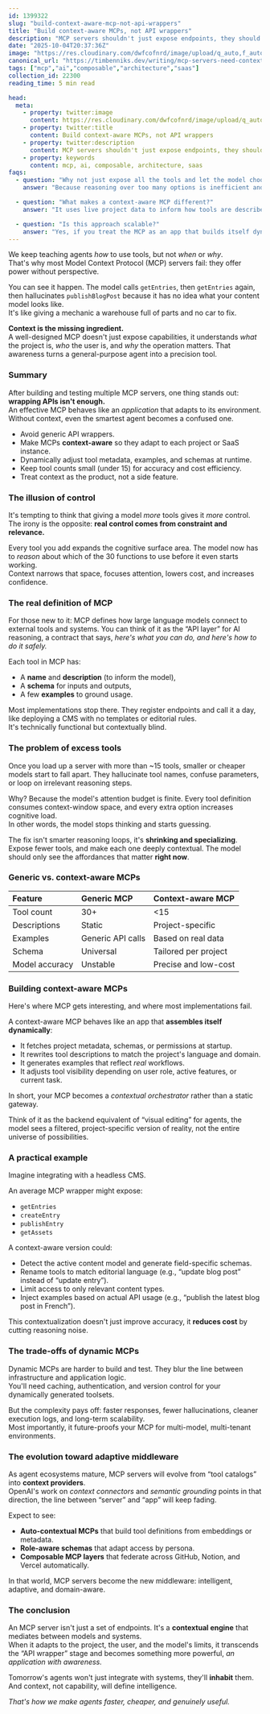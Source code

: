 ```yaml
---
id: 1399322
slug: "build-context-aware-mcp-not-api-wrappers"
title: "Build context-aware MCPs, not API wrappers"
description: "MCP servers shouldn't just expose endpoints, they should adapt to their environment, using project context to guide AI reasoning and execution."
date: "2025-10-04T20:37:36Z"
image: "https://res.cloudinary.com/dwfcofnrd/image/upload/q_auto,f_auto/website/mcp-3.png"
canonical_url: "https://timbenniks.dev/writing/mcp-servers-need-context"
tags: ["mcp","ai","composable","architecture","saas"]
collection_id: 22300
reading_time: 5 min read

head:
  meta:
    - property: twitter:image
      content: https://res.cloudinary.com/dwfcofnrd/image/upload/q_auto,f_auto/website/mcp-3.png
    - property: twitter:title
      content: Build context-aware MCPs, not API wrappers
    - property: twitter:description
      content: MCP servers shouldn't just expose endpoints, they should adapt to their environment, using project context to guide AI reasoning and execution.
    - property: keywords
      content: mcp, ai, composable, architecture, saas
faqs:
  - question: "Why not just expose all the tools and let the model choose?"
    answer: "Because reasoning over too many options is inefficient and expensive. Smaller models, especially, lose coherence fast."

  - question: "What makes a context-aware MCP different?"
    answer: "It uses live project data to inform how tools are described and how examples are generated. The model sees only what's relevant, so precision skyrockets."

  - question: "Is this approach scalable?"
    answer: "Yes, if you treat the MCP as an app that builds itself dynamically. It's more work upfront but scales cleanly across tenants, models, and projects."
---
```


We keep teaching agents *how* to use tools, but not *when* or *why*.  
That's why most Model Context Protocol (MCP) servers fail: they offer power without perspective.

You can see it happen. The model calls `getEntries`, then `getEntries` again, then hallucinates `publishBlogPost` because it has no idea what your content model looks like.  
It's like giving a mechanic a warehouse full of parts and no car to fix.

**Context is the missing ingredient.**  
A well-designed MCP doesn't just expose capabilities, it understands *what* the project is, *who* the user is, and *why* the operation matters. That awareness turns a general-purpose agent into a precision tool.


### Summary

After building and testing multiple MCP servers, one thing stands out: **wrapping APIs isn't enough.**  
An effective MCP behaves like an *application* that adapts to its environment. Without context, even the smartest agent becomes a confused one.

- Avoid generic API wrappers.  
- Make MCPs **context-aware** so they adapt to each project or SaaS instance.  
- Dynamically adjust tool metadata, examples, and schemas at runtime.  
- Keep tool counts small (under 15) for accuracy and cost efficiency.  
- Treat context as the product, not a side feature.


### The illusion of control

It's tempting to think that giving a model *more* tools gives it *more* control.  
The irony is the opposite: **real control comes from constraint and relevance.**

Every tool you add expands the cognitive surface area. The model now has to *reason* about which of the 30 functions to use before it even starts working.  
Context narrows that space, focuses attention, lowers cost, and increases confidence.


### The real definition of MCP

For those new to it: MCP defines how large language models connect to external tools and systems. You can think of it as the “API layer” for AI reasoning, a contract that says, *here's what you can do, and here's how to do it safely.*

Each tool in MCP has:
- A **name** and **description** (to inform the model),
- A **schema** for inputs and outputs,
- A few **examples** to ground usage.

Most implementations stop there. They register endpoints and call it a day, like deploying a CMS with no templates or editorial rules.  
It's technically functional but contextually blind.


### The problem of excess tools

Once you load up a server with more than ~15 tools, smaller or cheaper models start to fall apart. They hallucinate tool names, confuse parameters, or loop on irrelevant reasoning steps.  

Why? Because the model's attention budget is finite. Every tool definition consumes context-window space, and every extra option increases cognitive load.  
In other words, the model stops thinking and starts guessing.

The fix isn't smarter reasoning loops, it's **shrinking and specializing**.  
Expose fewer tools, and make each one deeply contextual. The model should only see the affordances that matter **right now**.


### Generic vs. context-aware MCPs

Feature | Generic MCP | Context-aware MCP
:--|:--|:--
Tool count | 30+ | <15  
Descriptions | Static | Project-specific  
Examples | Generic API calls | Based on real data  
Schema | Universal | Tailored per project  
Model accuracy | Unstable | Precise and low-cost  


### Building context-aware MCPs

Here's where MCP gets interesting, and where most implementations fail.

A context-aware MCP behaves like an app that **assembles itself dynamically**:
- It fetches project metadata, schemas, or permissions at startup.  
- It rewrites tool descriptions to match the project's language and domain.  
- It generates examples that reflect *real* workflows.  
- It adjusts tool visibility depending on user role, active features, or current task.

In short, your MCP becomes a *contextual orchestrator* rather than a static gateway.  

Think of it as the backend equivalent of “visual editing” for agents, the model sees a filtered, project-specific version of reality, not the entire universe of possibilities.


### A practical example

Imagine integrating with a headless CMS.

An average MCP wrapper might expose:
- `getEntries`
- `createEntry`
- `publishEntry`
- `getAssets`

A context-aware version could:
- Detect the active content model and generate field-specific schemas.  
- Rename tools to match editorial language (e.g., “update blog post” instead of “update entry”).  
- Limit access to only relevant content types.  
- Inject examples based on actual API usage (e.g., “publish the latest blog post in French”).

This contextualization doesn't just improve accuracy, it **reduces cost** by cutting reasoning noise.


### The trade-offs of dynamic MCPs

Dynamic MCPs are harder to build and test. They blur the line between infrastructure and application logic.  
You'll need caching, authentication, and version control for your dynamically generated toolsets.  

But the complexity pays off: faster responses, fewer hallucinations, cleaner execution logs, and long-term scalability.  
Most importantly, it future-proofs your MCP for multi-model, multi-tenant environments.


### The evolution toward adaptive middleware

As agent ecosystems mature, MCP servers will evolve from “tool catalogs” into **context providers**.  
OpenAI's work on *context connectors* and *semantic grounding* points in that direction, the line between “server” and “app” will keep fading.

Expect to see:
- **Auto-contextual MCPs** that build tool definitions from embeddings or metadata.  
- **Role-aware schemas** that adapt access by persona.  
- **Composable MCP layers** that federate across GitHub, Notion, and Vercel automatically.  

In that world, MCP servers become the new middleware: intelligent, adaptive, and domain-aware.


### The conclusion

An MCP server isn't just a set of endpoints. It's a **contextual engine** that mediates between models and systems.  
When it adapts to the project, the user, and the model's limits, it transcends the “API wrapper” stage and becomes something more powerful, *an application with awareness.*

Tomorrow's agents won't just integrate with systems, they'll **inhabit** them.  
And context, not capability, will define intelligence.

*That's how we make agents faster, cheaper, and genuinely useful.*
